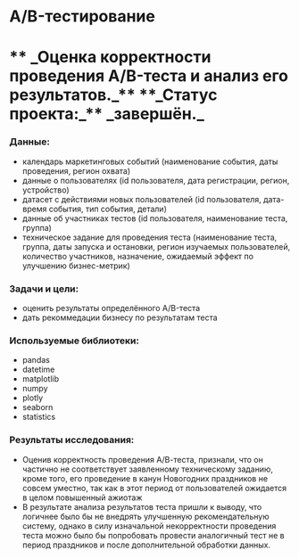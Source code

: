 <h1> A/B-тестирование <h1>
    ** _Оценка корректности проведения A/B-теста и анализ его результатов._**
    **_Статус проекта:_** _завершён._

<h3> Данные: </h3>
    <ul>
        <li> календарь маркетинговых событий (наименование события, даты проведения, регион охвата) </li>
        <li> данные о пользователях (id пользователя, дата регистрации, регион, устройство) </li> 
        <li> датасет с действиями новых пользователей (id пользователя, дата-время события, тип события, детали) </li>
        <li> данные об участниках тестов (id пользователя, наименование теста, группа) </li>
        <li> техническое задание для проведения теста (наименование теста, группа, даты запуска и остановки, регион изучаемых пользователей, количество участников, назначение, ожидаемый эффект по улучшению бизнес-метрик) </li>
    </ul>

<h3> Задачи и цели: </h3>
    <ul>
        <li> оценить результаты определённого A/B-теста </li>
        <li> дать рекоммедации бизнесу по результатам теста </li>
    </ul>

<h3> Используемые библиотеки: </h3>
    <ul>
        <li> pandas </li>
        <li> datetime </li>
        <li> matplotlib </li>
        <li> numpy </li>
        <li> plotly </li>
        <li> seaborn </li>
        <li> statistics </li>
    </ul>
    
<h3> Результаты исследования: </h3>
    <ul> 
        <li> Оценив корректность проведения А/В-теста, признали, что он частично не соответствует заявленному техническому заданию, кроме того, его проведение в канун Новогодних праздников не совсем уместно, так как в этот период от пользователей ожидается в целом повышенный ажиотаж </li>
        <li> В результате анализа результатов теста пришли к выводу, что логичнее было бы не внедрять улучшенную рекомендательную систему, однако в силу изначальной некорректности проведения теста можно было бы попробовать провести аналогичный тест не в период праздников и после дополнительной обработки данных. </li> 
    </ul>